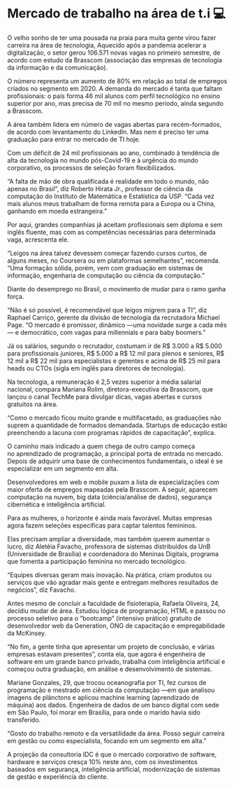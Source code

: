 # Mercado de trabalho na área de t.i  :computer:

O velho sonho de ter uma pousada na praia para muita gente virou fazer carreira na área de tecnologia, Aquecido após a pandemia acelerar a digitalização, o setor gerou 106.571 novas vagas no primeiro semestre, de acordo com estudo da Brasscom (associação das empresas de tecnologia da informação e da comunicação).

O número representa um aumento de 80% em relação ao total de empregos criados no segmento em 2020. A demanda do mercado é tanta que faltam profissionais: o país forma 46 mil alunos com perfil tecnológico no ensino superior por ano, mas precisa de 70 mil no mesmo período, ainda segundo a Brasscom.

A área também lidera em número de vagas abertas para recém-formados, de acordo com levantamento do LinkedIn. Mas nem é preciso ter uma graduação para entrar no mercado de TI hoje.

Com um déficit de 24 mil profissionais ao ano, combinado à tendência de alta da tecnologia no mundo pós-Covid-19 e à urgência do mundo corporativo, os processos de seleção foram flexibilizados.

“A falta de mão de obra qualificada é realidade em todo o mundo, não apenas no Brasil”, diz Roberto Hirata Jr., professor de ciência da computação do Instituto de Matemática e Estatística da USP. “Cada vez mais alunos meus trabalham de forma remota para a Europa ou a China, ganhando em moeda estrangeira.”

Por aqui, grandes companhias já aceitam profissionais sem diploma e sem inglês fluente, mas com as competências necessárias para determinada vaga, acrescenta ele.

“Leigos na área talvez devessem começar fazendo cursos curtos, de alguns meses, no Coursera ou em plataformas semelhantes”, recomenda. “Uma formação sólida, porém, vem com graduação em sistemas de informação, engenharia de computação ou ciência da computação.”

Diante do desemprego no Brasil, o movimento de mudar para o ramo ganha força.

“Não é só possível, é recomendável que leigos migrem para a TI”, diz Raphael Carriço, gerente da divisão de tecnologia da recrutadora Michael Page. “O mercado é promissor, dinâmico —uma novidade surge a cada mês— e democrático, com vagas para millennials e para baby boomers.”

Já os salários, segundo o recrutador, costumam ir de R$ 3.000 a R$ 5.000 para profissionais juniores, R$ 5.000 a R$ 12 mil para plenos e seniores, R$ 12 mil a R$ 22 mil para especialistas e gerentes e acima de R$ 25 mil para heads ou CTOs (sigla em inglês para diretores de tecnologia).

Na tecnologia, a remuneração é 2,5 vezes superior à média salarial nacional, compara Mariana Rolim, diretora-executiva da Brasscom, que lançou o canal TechMe para divulgar dicas, vagas abertas e cursos gratuitos na área.

“Como o mercado ficou muito grande e multifacetado, as graduações não suprem a quantidade de formados demandada. Startups de educação estão preenchendo a lacuna com programas rápidos de capacitação”, explica.

O caminho mais indicado a quem chega de outro campo começa no aprendizado de programação, a principal porta de entrada no mercado. Depois de adquirir uma base de conhecimentos fundamentais, o ideal é se especializar em um segmento em alta.

Desenvolvedores em web e mobile puxam a lista de especializações com maior oferta de empregos mapeadas pela Brasscom. A seguir, aparecem computação na nuvem, big data (ciência/análise de dados), segurança cibernética e inteligência artificial.

Para as mulheres, o horizonte é ainda mais favorável. Muitas empresas agora fazem seleções específicas para captar talentos femininos.

Elas precisam ampliar a diversidade, mas também querem aumentar o lucro, diz Aletéia Favacho, professora de sistemas distribuídos da UnB (Universidade de Brasília) e coordenadora do Meninas Digitais, programa que fomenta a participação feminina no mercado tecnológico.

“Equipes diversas geram mais inovação. Na prática, criam produtos ou serviços que vão agradar mais gente e entregam melhores resultados de negócios”, diz Favacho.

Antes mesmo de concluir a faculdade de fisioterapia, Rafaela Oliveira, 24, decidiu mudar de área. Estudou lógica de programação, HTML e passou no processo seletivo para o “bootcamp” (intensivo prático) gratuito de desenvolvedor web da Generation, ONG de capacitação e empregabilidade da McKinsey.

“No fim, a gente tinha que apresentar um projeto de conclusão, e várias empresas estavam presentes”, conta ela, que agora é engenheira de software em um grande banco privado, trabalha com inteligência artificial e começou outra graduação, em análise e desenvolvimento de sistemas.

Mariane Gonzales, 29, que trocou oceanografia por TI, fez cursos de programação e mestrado em ciência da computação —em que analisou imagens de plânctons e aplicou machine learning (aprendizado de máquina) aos dados. Engenheira de dados de um banco digital com sede em São Paulo, foi morar em Brasília, para onde o marido havia sido transferido.

“Gosto do trabalho remoto e da versatilidade da área. Posso seguir carreira em gestão ou como especialista, focando em um segmento em alta.”

A projeção da consultoria IDC é que o mercado corporativo de software, hardware e serviços cresça 10% neste ano, com os investimentos baseados em segurança, inteligência artificial, modernização de sistemas de gestão e experiência do cliente.







